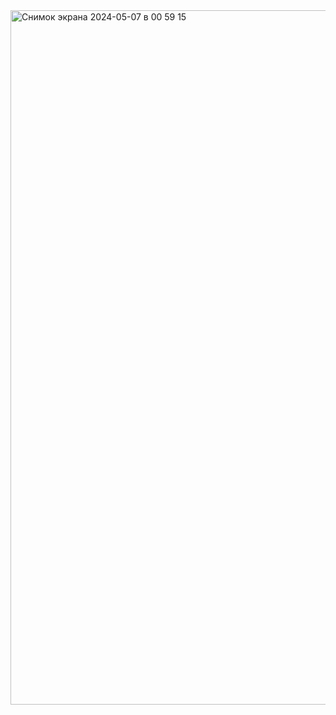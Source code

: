 <img width="1111" alt="Снимок экрана 2024-05-07 в 00 59 15" src="https://github.com/MunaOd/Proje1/assets/148050737/37c98b0d-492d-4a70-bd5c-9b6cd5c6b353">

